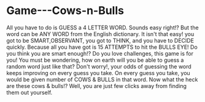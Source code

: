 # Game---Cows-n-Bulls
All you have to do is GUESS a 4 LETTER WORD. Sounds easy right!? But the word can be ANY WORD from the English dictionary. It isn't that easy! you got to be SMART,OBSERVANT, you got to THINK, and you have to DECIDE quickly. Because all you have got is 15 ATTEMPTS to hit the BULLS EYE!  Do you think you are smart enough!? Do you love challenges, this game is for you!  You must be wondering, how on earth will you be able to guess a random word just like that? Don't worry!, your odds of guessing the word keeps improving on every guess you take. On every guess you take, you would be given number of COWS &amp; BULLS in that word.  Now what the heck are these cows &amp; bulls!?  Well, you are just few clicks away from finding them out yourself.

